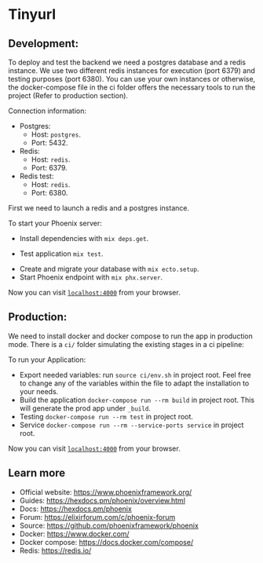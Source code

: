 # Tinyurl

## Development:

To deploy and test the backend we need a postgres database and a redis instance. We use two different redis instances for execution (port 6379) and testing purposes (port 6380). You can use your own instances or otherwise, the docker-compose file in the ci folder offers the necessary tools to run the project (Refer to production section).

Connection information:

  * Postgres:
    * Host: `postgres`.
    * Port: 5432.
  * Redis:
    * Host: `redis`.
    * Port: 6379.
  * Redis test:
    * Host: `redis`.
    + Port: 6380.

First we need to launch a redis and a postgres instance.

To start your Phoenix server:

  * Install dependencies with `mix deps.get`.
  + Test application `mix test`.
  * Create and migrate your database with `mix ecto.setup`.
  * Start Phoenix endpoint with `mix phx.server`.

Now you can visit [`localhost:4000`](http://localhost:4000) from your browser.

## Production:

We need to install docker and docker compose to run the app in production mode.
There is a `ci/` folder simulating the existing stages in a ci pipeline:

To run your Application:

  * Export needed variables: run `source ci/env.sh` in project root. Feel free to change any of the variables within the file 
  to adapt the installation to your needs.
  * Build the application `docker-compose run --rm build` in project root. This will generate the prod app under `_build`.
  * Testing `docker-compose run --rm test` in project root.
  * Service `docker-compose run --rm --service-ports service` in project root.

Now you can visit [`localhost:4000`](http://localhost:4000) from your browser.

## Learn more

  * Official website: https://www.phoenixframework.org/
  * Guides: https://hexdocs.pm/phoenix/overview.html
  * Docs: https://hexdocs.pm/phoenix
  * Forum: https://elixirforum.com/c/phoenix-forum
  * Source: https://github.com/phoenixframework/phoenix
  * Docker: https://www.docker.com/
  * Docker compose: https://docs.docker.com/compose/
  * Redis: https://redis.io/
